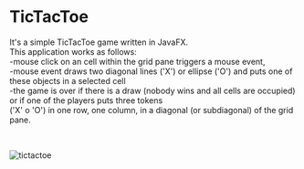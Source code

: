 # TicTacToe
It's a simple TicTacToe game written in JavaFX. </br>
This application works as follows:</br>
-mouse click on an cell within the grid pane triggers a mouse event,</br>
-mouse event draws two diagonal lines ('X') or ellipse ('O') and puts one of these objects in a selected cell</br>
-the game is over if there is a draw (nobody wins and all cells are occupied) or if one of the players puts three tokens</br>
('X' o 'O') in one row, one column, in a diagonal (or subdiagonal) of the grid pane.</br>

</br>

![tictactoe](https://user-images.githubusercontent.com/34214903/37880679-aa19208e-308c-11e8-8781-a236be07c81b.png)
